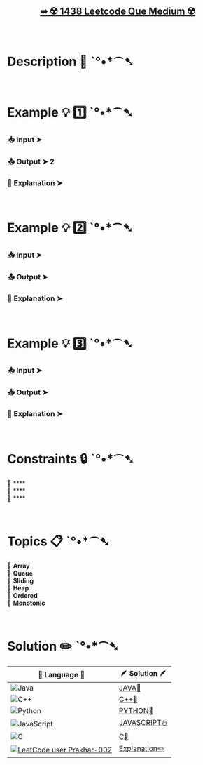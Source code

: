 # 

</br>

<h2 align="center"> 

<a href=""><strong>➥ ☢️ 1438 Leetcode Que Medium ☢️ </strong></a>
</h2>

</br>

# Description 📜 ˋ°•*⁀➷

### 



</br>

# Example 💡 1️⃣ ˋ°•*⁀➷

  ### 📥 Input  ➤ 

  ### 📤 Output  ➤ 2

  ### 🔦 Explanation  ➤ 

</br>

# Example 💡 2️⃣ ˋ°•*⁀➷

  ### 📥 Input ➤ 

  ### 📤 Output  ➤ 

  ### 🔦 Explanation ➤ 


</br>

# Example 💡 3️⃣ ˋ°•*⁀➷

  ### 📥 Input ➤ 

  ### 📤 Output  ➤ 

  ### 🔦 Explanation  ➤ 

</br>

# Constraints 🔒 ˋ°•*⁀➷

🔹 **** </br>
🔹 **** </br>
🔹 **** </br>

</br>

# Topics 📋 ˋ°•*⁀➷

🔸 **Array**  </br>
🔸 **Queue**  </br>
🔸 **Sliding**  </br>
🔸 **Heap**  </br>
🔸 **Ordered**  </br>
🔸 **Monotonic**  </br>


</br>

# Solution ✏️ ˋ°•*⁀➷

| 📒 Language 📒  | 🪶 Solution 🪶 |
| ------------- | ------------- |
|  ![Java](https://img.shields.io/badge/java-%23ED8B00.svg?style=for-the-badge&logo=openjdk&logoColor=white)  | [JAVA🍁]() |
|  ![C++](https://img.shields.io/badge/c++-%2300599C.svg?style=for-the-badge&logo=c%2B%2B&logoColor=white)  | [C++🎲]()  |
|  ![Python](https://img.shields.io/badge/python-3670A0?style=for-the-badge&logo=python&logoColor=ffdd54)    | [PYTHON🍰]() |
| ![JavaScript](https://img.shields.io/badge/javascript-%23323330.svg?style=for-the-badge&logo=javascript&logoColor=%23F7DF1E)   | [JAVASCRIPT☃️]() |
|   ![C](https://img.shields.io/badge/c-%2300599C.svg?style=for-the-badge&logo=c&logoColor=white)   | [C💖]()  |
|  [![LeetCode user Prakhar-002](https://img.shields.io/badge/dynamic/json?style=for-the-badge&labelColor=black&color=%23ffa116&label=Solved&query=solvedOverTotal&url=https%3A%2F%2Fleetcode-badge.vercel.app%2Fapi%2Fusers%2FPrakhar-002&logo=leetcode&logoColor=yellow)](https://leetcode.com/Prakhar-002/)  | [Explanation✏️]()  |
